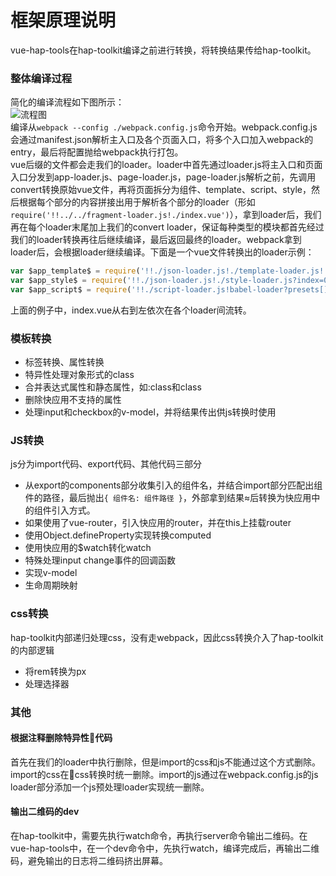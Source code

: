 # 框架原理说明
vue-hap-tools在hap-toolkit编译之前进行转换，将转换结果传给hap-toolkit。
### 整体编译过程
简化的编译流程如下图所示：  
![流程图](https://github.com/Youjingyu/vue-hap-tools/raw/master/docs/flow-chart.png)   
编译从```webpack --config ./webpack.config.js```命令开始。webpack.config.js会通过manifest.json解析主入口及各个页面入口，将多个入口加入webpack的entry，最后将配置抛给webpack执行打包。  
vue后缀的文件都会走我们的loader。loader中首先通过loader.js将主入口和页面入口分发到app-loader.js、page-loader.js，page-loader.js解析之前，先调用convert转换原始vue文件，再将页面拆分为组件、template、script、style，然后根据每个部分的内容拼接出用于解析各个部分的loader（形如```require('!!../../fragment-loader.js!./index.vue')```），拿到loader后，我们再在每个loader末尾加上我们的convert loader，保证每种类型的模块都首先经过我们的loader转换再往后继续编译，最后返回最终的loader。webpack拿到loader后，会根据loader继续编译。下面是一个vue文件转换出的loader示例：
```javascript
var $app_template$ = require('!!./json-loader.js!./template-loader.js!./fragment-loader.js?index=0&type=templates!./convert/index.js?type=templates!./index.vue');
var $app_style$ = require('!!./json-loader.js!./style-loader.js?index=0&type=styles!./fragment-loader.js?index=0&type=styles!./convert/index.js?type=styles!./index.vue');
var $app_script$ = require('!!./script-loader.js!babel-loader?presets[]=./node_modules/babel-preset-env&presets=./babel-preset-env&plugins[]=./lib/jsx-loader.js&plugins=./lib/jsx-loader.js&comments=false!./access-loader.js!./fragment-loader.js?index=0&type=scripts!./convert/index.js?type=scripts!./index.vue?isEntry=true');
```
上面的例子中，index.vue从右到左依次在各个loader间流转。
### 模板转换
- 标签转换、属性转换
- 特异性处理对象形式的class
- 合并表达式属性和静态属性，如:class和class
- 删除快应用不支持的属性
- 处理input和checkbox的v-model，并将结果传出供js转换时使用
### JS转换
js分为import代码、export代码、其他代码三部分
- 从export的components部分收集引入的组件名，并结合import部分匹配出组件的路径，最后抛出```{ 组件名: 组件路径 }```，外部拿到结果≈后转换为快应用中的组件引入方式。
- 如果使用了vue-router，引入快应用的router，并在this上挂载router
- 使用Object.defineProperty实现转换computed
- 使用快应用的$watch转化watch
- 特殊处理input change事件的回调函数
- 实现v-model
- 生命周期映射
### css转换
hap-toolkit内部递归处理css，没有走webpack，因此css转换介入了hap-toolkit的内部逻辑
- 将rem转换为px
- 处理选择器
### 其他
#### 根据注释删除特异性代码
首先在我们的loader中执行删除，但是import的css和js不能通过这个方式删除。  
import的css在css转换时统一删除。import的js通过在webpack.config.js的js loader部分添加一个js预处理loader实现统一删除。
#### 输出二维码的dev
在hap-toolkit中，需要先执行watch命令，再执行server命令输出二维码。在vue-hap-tools中，在一个dev命令中，先执行watch，编译完成后，再输出二维码，避免输出的日志将二维码挤出屏幕。